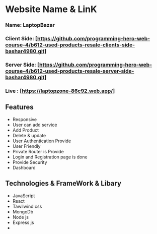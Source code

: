 # Website Name & LinK
### Name: LaptopBazar
### Client Side: [https://github.com/programming-hero-web-course-4/b612-used-products-resale-clients-side-bashar4980.git]
### Server Side: [https://github.com/programming-hero-web-course-4/b612-used-products-resale-server-side-bashar4980.git]
### Live : [https://laptopzone-86c92.web.app/]



## Features
- Responsive
- User can add service 
- Add Product
- Delete & update
- User Authentication Provide
- User Friendly
- Private Router is Provide
- Login and Registration page is done
- Provide Security
- Dashboard
 ## Technologies & FrameWork & Libary
- JavaScript
- React
- Tawilwind css
- MongoDb
- Node js
- Express js
- 




